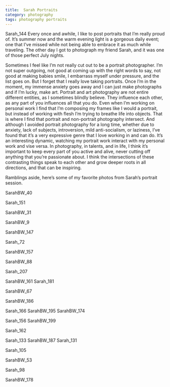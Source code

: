 ```yaml
---
title:  Sarah Portraits
category: photography
tags: photography portraits
---
```


Sarah_144
Every once and awhile, I like to post portraits that I’m really proud of. It’s summer now and the warm evening light is a gorgeous daily event; one that I’ve missed while not being able to embrace it as much while traveling. The other day I got to photograph my friend Sarah, and it was one of those perfect July nights.

Sometimes I feel like I’m not really cut out to be a portrait photographer. I’m not super outgoing, not good at coming up with the right words to say, not good at making babies smile, I embarrass myself under pressure, and the list goes on. But I forget that I really love taking portraits. Once I’m in the moment, my immense anxiety goes away and I can just make photographs and if I’m lucky, make art. Portrait and art photography are not entire different entities, as I sometimes blindly believe. They influence each other, as any part of you influences all that you do. Even when I’m working on personal work I find that I’m composing my frames like I would a portrait, but instead of working with flesh I’m trying to breathe life into objects. That is where I find that portrait and non-portrait photography intersect. And although I avoided portrait photography for a long time, whether due to anxiety, lack of subjects, introversion, mild anti-socialism, or laziness, I’ve found that it’s a very expressive genre that I love working in and can do. It’s an interesting dynamic, watching my portrait work interact with my personal work and vise versa. In photography, in talents, and in life, I think it’s important to keep every part of you active and alive, never cutting off anything that you’re passionate about. I think the intersections of these contrasting things speak to each other and grow deeper roots in all directions, and that can be inspiring.

Ramblings aside, here’s some of my favorite photos from Sarah’s portrait session.

SarahBW_40

Sarah_151

SarahBW_31

SarahBW_9

SarahBW_147

Sarah_72

SarahBW_157

SarahBW_88

Sarah_207

SarahBW_161
 Sarah_181

SarahBW_67

SarahBW_186

Sarah_166
SarahBW_195
SarahBW_174

Sarah_156
SarahBW_199

Sarah_162

Sarah_133
SarahBW_187
Sarah_131

Sarah_105

SarahBW_53

Sarah_98

SarahBW_178
